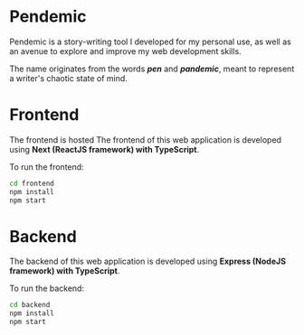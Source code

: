 # **Pendemic**

Pendemic is a story-writing tool I developed for my personal use, as well as an avenue to explore and improve my web development skills.

The name originates from the words **_pen_** and **_pandemic_**, meant to represent a writer's chaotic state of mind.

#

# **Frontend**

The frontend is hosted
The frontend of this web application is developed using **Next (ReactJS framework) with TypeScript**.

To run the frontend:

```cmd
cd frontend
npm install
npm start
```

#

# **Backend**

The backend of this web application is developed using **Express (NodeJS framework) with TypeScript**.

To run the backend:

```cmd
cd backend
npm install
npm start
```
